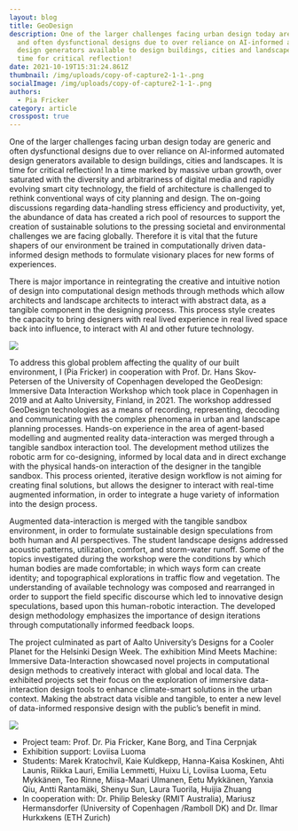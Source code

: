 ```yaml
---
layout: blog
title: GeoDesign
description: One of the larger challenges facing urban design today are generic
  and often dysfunctional designs due to over reliance on AI-informed automated
  design generators available to design buildings, cities and landscapes. It is
  time for critical reflection!
date: 2021-10-19T15:31:24.861Z
thumbnail: /img/uploads/copy-of-capture2-1-1-.png
socialImage: /img/uploads/copy-of-capture2-1-1-.png
authors:
  - Pia Fricker
category: article
crosspost: true
---
```

One of the larger challenges facing urban design today are generic and often dysfunctional designs due to over reliance on AI-informed automated design generators available to design buildings, cities and landscapes. It is time for critical reflection! In a time marked by massive urban growth, over saturated with the diversity and arbitrariness of digital media and rapidly evolving smart city technology, the field of architecture is challenged to rethink conventional ways of city planning and design. The on-going discussions regarding data-handling stress efficiency and productivity, yet, the abundance of data has created a rich pool of resources to support the creation of sustainable solutions to the pressing societal and environmental challenges we are facing globally. Therefore it is vital that the future shapers of our environment be trained in computationally driven data-informed design methods to formulate visionary places for new forms of experiences. 

There is major importance in reintegrating the creative and intuitive notion of design into computational design methods through methods which allow architects and landscape architects to interact with abstract data, as a tangible component in the designing process. This process style creates the capacity to bring designers with real lived experience in real lived space back into influence, to interact with AI and other future technology.    

![](/img/uploads/screen-shot-2021-09-27-at-2.34.02-pm.png)

To address this global problem affecting the quality of our built environment, I (Pia Fricker) in cooperation with Prof. Dr. Hans Skov-Petersen of the University of Copenhagen developed the GeoDesign: Immersive Data Interaction Workshop which took place in Copenhagen in 2019 and at Aalto University, Finland, in 2021. The workshop addressed GeoDesign technologies as a means of recording, representing, decoding and communicating with the complex phenomena in urban and landscape planning processes. Hands-on experience in the area of agent-based modelling and augmented reality data-interaction was merged through a tangible sandbox interaction tool. The development method utilizes the robotic arm for co-designing, informed by local data and in direct exchange with the physical hands-on interaction of the designer in the tangible sandbox. This process oriented, iterative design workflow is not aiming for creating final solutions, but allows the designer to interact with real-time augmented information, in order to integrate a huge variety of information into the design process.

Augmented data-interaction is merged with the tangible sandbox environment, in order to formulate sustainable design speculations from both human and AI perspectives. The student landscape designs addressed acoustic patterns, utilization, comfort, and storm-water runoff. Some of the topics investigated during the workshop were the conditions by which human bodies are made comfortable; in which ways form can create identity; and topographical explorations in traffic flow and vegetation. The understanding of available technology was composed and rearranged in order to support the field specific discourse which led to innovative design speculations, based upon this human-robotic interaction. The developed design methodology emphasizes the importance of design iterations through computationally informed feedback loops. 

The project culminated as part of Aalto University’s Designs for a Cooler Planet for the Helsinki Design Week. The exhibition Mind Meets Machine: Immersive Data-Interaction showcased novel projects in computational design methods to creatively interact with global and local data. The exhibited projects set their focus on the exploration of immersive data-interaction design tools to enhance climate-smart solutions in the urban context. Making the abstract data visible and tangible, to enter a new level of data-informed responsive design with the public’s benefit in mind.

![](/img/uploads/abra-pia-blog.jpg)

* Project team: Prof. Dr. Pia Fricker, Kane Borg, and Tina Cerpnjak
* Exhibition support: Loviisa Luoma
* Students: Marek Kratochvíl, Kaie Kuldkepp, Hanna-Kaisa Koskinen, Ahti Launis, Riikka Lauri, Emilia Lemmetti, Huixu Li, Loviisa Luoma, Eetu Mykkänen, Teo Rinne, Miisa-Maari Ulmanen, Eetu Mykkänen, Yanxia Qiu, Antti Rantamäki, Shenyu Sun, Laura Tuorila, Huijia Zhuang
* In cooperation with: Dr. Philip Belesky (RMIT Australia), Mariusz Hermansdorfer (University of Copenhagen /Ramboll DK) and Dr. Ilmar Hurkxkens (ETH Zurich)